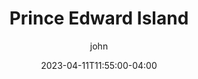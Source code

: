 ---
date: 2023-04-11T11:55:00-04:00
title: "Prince Edward Island"
ab: "AB"
seo_title: "Contact Prince Edward Island Member of parliament"
description: Contact Prince Edward Island representatives
author: john
url: /canada/prince-edward-island/
flag: seal.png
weight: 1
---